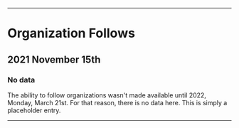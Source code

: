 
***

# Organization Follows

## 2021 November 15th

### No data

The ability to follow organizations wasn't made available until 2022, Monday, March 21st. For that reason, there is no data here. This is simply a placeholder entry.

***
